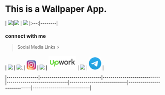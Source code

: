# This is a Wallpaper App.

| <img src='https://github.com/Bilol4391/wallpaper_app/blob/main/assets/outputs/wallpaper_2.png' width='290'>|<img src='https://github.com/Bilol4391/wallpaper_app/blob/main/assets/outputs/wallpaper_3.png' width='280'> | <img src='https://github.com/Bilol4391/wallpaper_app/blob/main/assets/outputs/wallpaper_1.png' width='270'>
|:---:|--------|




### connect with me
> Social Media Links ⚡

| [<img src='https://user-images.githubusercontent.com/33403844/152123929-555a6daf-8ee7-4b60-a713-1d41b2ba7626.png' width='90'>](https://www.facebook.com/bilol.abdunazarov.96)                | [<img src='https://user-images.githubusercontent.com/33403844/152124766-bea2d123-1e58-4664-9be5-10bf90f6fa13.png' width='90'>](https://www.linkedin.com/in/bilol-abdunazarov-61a4a5262/).     |   [<img src='https://github.com/Bilol4391/flutter_portfolio_app/blob/main/assets/outputs/intagram.png' width='30'>](https://instagram.com/bilolabdunazarov_)                          | [<img src='https://user-images.githubusercontent.com/33403844/152124261-314aa5f5-1661-42fa-a520-4c439f0afe39.png' width='90'>](hhttps://www.youtube.com/channel/UCOttmpfUOz_gAWqSOw0VeKQ)                         | [<img src='https://github.com/Bilol4391/flutter_portfolio_app/blob/main/assets/outputs/upwork.png' width='90'>](https://www.upwork.com/freelancers/~016ec07554e1c035d8) | [<img src='https://user-images.githubusercontent.com/33403844/152129174-df9329aa-62b4-4317-9b4a-b1f1197e1385.png' width='40'>](https://www.fiverr.com/bilol8480?up_rollout=true) |  [<img src='https://github.com/Bilol4391/flutter_portfolio_app/blob/main/assets/outputs/telegram.png' width='40'>](http://t.me/Bilol0004) |


|----------------|-------------------------------|-----------------------------|-------------------------------|-----------------------------|-----------------------------|-----------------------------|
